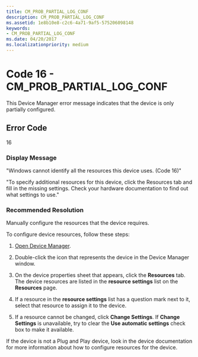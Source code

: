 ```yaml
---
title: CM_PROB_PARTIAL_LOG_CONF
description: CM_PROB_PARTIAL_LOG_CONF
ms.assetid: 1e8b10e8-c2c6-4a71-9af5-575206098148
keywords:
- CM_PROB_PARTIAL_LOG_CONF
ms.date: 04/20/2017
ms.localizationpriority: medium
---
```


# Code 16 - CM_PROB_PARTIAL_LOG_CONF

This Device Manager error message indicates that the device is only partially configured.

## Error Code

16

### Display Message

"Windows cannot identify all the resources this device uses. (Code 16)"

"To specify additional resources for this device, click the Resources tab and fill in the missing settings. Check your hardware documentation to find out what settings to use."

### Recommended Resolution

Manually configure the resources that the device requires.

To configure device resources, follow these steps:

1. [Open Device Manager](using-device-manager.md).

2. Double-click the icon that represents the device in the Device Manager window.

3. On the device properties sheet that appears, click the **Resources** tab. The device resources are listed in the **resource settings** list on the **Resources** page.

4. If a resource in the **resource settings** list has a question mark next to it, select that resource to assign it to the device.

5. If a resource cannot be changed, click **Change Settings**. If **Change Settings** is unavailable, try to clear the **Use automatic settings** check box to make it available.

If the device is not a Plug and Play device, look in the device documentation for more information about how to configure resources for the device.
